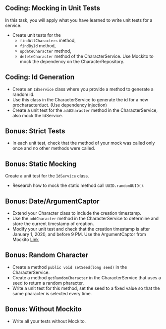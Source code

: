 ## Coding: Mocking in Unit Tests

In this task, you will apply what you have learned to write unit tests for a service.

* Create unit tests for the
    * `findAllCharacters` method,
    * `findById` method,
    * `updateCharacter` method,
    * `deleteCharacter` method
      of the CharacterService. Use Mockito to mock the dependency on the CharacterRepository.

## Coding: Id Generation

* Create an `IdService` class where you provide a method to generate a random id.
* Use this class in the CharacterService to generate the id for a new procharacterduct. (Use dependency injection)
* Create a unit test for the `addCharacter` method in the CharacterService, also mock the IdService.

## Bonus: Strict Tests

* In each unit test, check that the method of your mock was called only once and no other methods were called.

## Bonus: Static Mocking

Create a unit test for the `IdService` class.

* Research how to mock the static method call `UUID.randomUUID()`.

## Bonus: Date/ArgumentCaptor

* Extend your Character class to include the creation timestamp.
* Use the `addCharacter` method in the CharacterService to determine and store the current timestamp of creation.
* Modify your unit test and check that the creation timestamp is after January 1, 2020, and before 9 PM. Use the ArgumentCaptor from Mockito [Link](https://www.baeldung.com/mockito-argumentcaptor)

## Bonus: Random Character

* Create a method `public void setSeed(long seed)` in the CharacterService.
* Create a method `getRandomCharacter` in the CharacterService that uses a seed to return a random pharacter.
* Write a unit test for this method, set the seed to a fixed value so that the same pharacter is selected every time.

## Bonus: Without Mockito

* Write all your tests without Mockito.